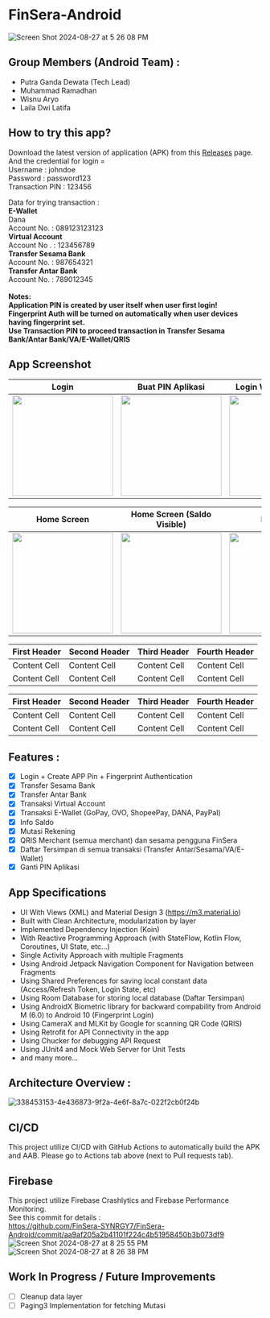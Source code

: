 # FinSera-Android
![Screen Shot 2024-08-27 at 5 26 08 PM](https://github.com/user-attachments/assets/251159b8-adb0-4175-b8c7-65d376e1ee4e)

## Group Members (Android Team) :
- Putra Ganda Dewata (Tech Lead)
- Muhammad Ramadhan
- Wisnu Aryo
- Laila Dwi Latifa

## How to try this app?
Download the latest version of application (APK) from this [Releases](https://github.com/FinSera-SYNRGY7/FinSera-Android/releases) page. <br>
And the credential for login = <br>
Username : johndoe <br>
Password : password123 <br>
Transaction PIN : 123456 <br>

Data for trying transaction : <br>
**E-Wallet** <br>
Dana <br>
Account No. : 089123123123 <br>
**Virtual Account** <br>
Account No . : 123456789 <br>
**Transfer Sesama Bank** <br>
Account No. : 987654321 <br>
**Transfer Antar Bank** <br>
Account No. : 789012345 <br>
<br>
**Notes:** <br>
**Application PIN is created by user itself when user first login!** <br>
**Fingerprint Auth will be turned on automatically when user devices having fingerprint set.** <br>
**Use Transaction PIN to proceed transaction in Transfer Sesama Bank/Antar Bank/VA/E-Wallet/QRIS** <br>

## App Screenshot
| Login  | Buat PIN Aplikasi | Login With Fingerprint | Login with PIN |
| ------------- | ------------- | ------------ | ------------- |
| <img src="https://github.com/user-attachments/assets/a4e9a6a1-2cde-4007-b43a-5f0079b6d279" width="200"/> | <img src="https://github.com/user-attachments/assets/e58642c9-b372-4c47-81f5-7f5a347419bf" width="200"/> | <img src="https://github.com/user-attachments/assets/824ce54c-c805-4fb8-9b94-fec612d0744c" width="200"/> | <img src="https://github.com/user-attachments/assets/1f13ed0d-e3ed-4959-a5eb-3ee5df97fa66" width="200"/> |

| Home Screen  | Home Screen (Saldo Visible) | Notifikasi | Logout Dialog |
| ------------- | ------------- | ------------ | ------------- |
| <img src="https://github.com/user-attachments/assets/36f18fcc-b8da-41c2-9fb8-ca98344234dd" width="200"/> | <img src="https://github.com/user-attachments/assets/ca440430-3375-4708-bd89-c79c9a9f164a" width="200"/>  | <img src="https://github.com/user-attachments/assets/01916576-49c7-457a-970a-7416f593e817" width="200"/> | <img src="https://github.com/user-attachments/assets/90626c1c-bf17-4811-856e-414d648bd0a0" width="200"/> |

| First Header  | Second Header | Third Header | Fourth Header |
| ------------- | ------------- | ------------ | ------------- |
| Content Cell  | Content Cell  | Content Cell | Content Cell  |
| Content Cell  | Content Cell  | Content Cell | Content Cell  |

| First Header  | Second Header | Third Header | Fourth Header |
| ------------- | ------------- | ------------ | ------------- |
| Content Cell  | Content Cell  | Content Cell | Content Cell  |
| Content Cell  | Content Cell  | Content Cell | Content Cell  |

## Features :
- [x] Login + Create APP Pin + Fingerprint Authentication
- [x] Transfer Sesama Bank
- [x] Transfer Antar Bank
- [x] Transaksi Virtual Account
- [x] Transaksi E-Wallet (GoPay, OVO, ShopeePay, DANA, PayPal)
- [x] Info Saldo
- [x] Mutasi Rekening
- [x] QRIS Merchant (semua merchant) dan sesama pengguna FinSera
- [x] Daftar Tersimpan di semua transaksi (Transfer Antar/Sesama/VA/E-Wallet)
- [x] Ganti PIN Aplikasi        

## App Specifications
- UI With Views (XML) and Material Design 3 (https://m3.material.io)
- Built with Clean Architecture, modularization by layer
- Implemented Dependency Injection (Koin)
- With Reactive Programming Approach (with StateFlow, Kotlin Flow, Coroutines, UI State, etc...)
- Single Activity Approach with multiple Fragments
- Using Android Jetpack Navigation Component for Navigation between Fragments
- Using Shared Preferences for saving local constant data (Access/Refresh Token, Login State, etc)
- Using Room Database for storing local database (Daftar Tersimpan)
- Using AndroidX Biometric library for backward compability from Android M (6.0) to Android 10 (Fingerprint Login)
- Using CameraX and MLKit by Google for scanning QR Code (QRIS)
- Using Retrofit for API Connectivity in the app
- Using Chucker for debugging API Request
- Using JUnit4 and Mock Web Server for Unit Tests
- and many more...

## Architecture Overview :
![338453153-4e436873-9f2a-4e6f-8a7c-022f2cb0f24b](https://github.com/user-attachments/assets/f877fc03-2176-4214-a179-16bf02037df2)

## CI/CD
This project utilize CI/CD with GitHub Actions to automatically build the APK and AAB. Please go to Actions tab above (next to Pull requests tab).

## Firebase
This project utilize Firebase Crashlytics and Firebase Performance Monitoring. <br>
See this commit for details : <br>
https://github.com/FinSera-SYNRGY7/FinSera-Android/commit/aa9af205a2b41101f224c4b51958450b3b073df9
<br>
![Screen Shot 2024-08-27 at 8 25 55 PM](https://github.com/user-attachments/assets/c37ab59d-ba1b-4404-ae78-4a438461c214)
![Screen Shot 2024-08-27 at 8 26 38 PM](https://github.com/user-attachments/assets/817472c2-9d74-4c69-babf-fc82d6e10a57)

## Work In Progress / Future Improvements
- [ ] Cleanup data layer
- [ ] Paging3 Implementation for fetching Mutasi 
